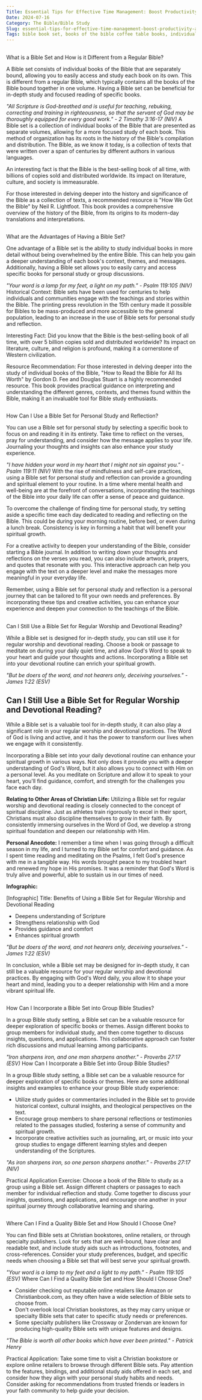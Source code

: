 ```yaml
---
Title: Essential Tips for Effective Time Management: Boost Productivity and Reduce Stress
Date: 2024-07-16
Category: The Bible/Bible Study
Slug: essential-tips-for-effective-time-management-boost-productivity-and-reduce-stress
Tags: bible book set, books of the bible coffee table books, individual books of the bible set, separate books of the bible, books of the bible individually bound, bible in separate books, bible individual books, individual books of the bible, bible in individual books, bible set
---
```

##
What is a Bible Set and How is it Different from a Regular Bible?

A Bible set consists of individual books of the Bible that are separately bound, allowing you to easily access and study each book on its own. This is different from a regular Bible, which typically contains all the books of the Bible bound together in one volume. Having a Bible set can be beneficial for in-depth study and focused reading of specific books.

*"All Scripture is God-breathed and is useful for teaching, rebuking, correcting and training in righteousness, so that the servant of God may be thoroughly equipped for every good work." - 2 Timothy 3:16-17 (NIV)*
A Bible set is a collection of individual books of the Bible that are presented as separate volumes, allowing for a more focused study of each book. This method of organization has its roots in the history of the Bible's compilation and distribution. The Bible, as we know it today, is a collection of texts that were written over a span of centuries by different authors in various languages. 

An interesting fact is that the Bible is the best-selling book of all time, with billions of copies sold and distributed worldwide. Its impact on literature, culture, and society is immeasurable.

For those interested in delving deeper into the history and significance of the Bible as a collection of texts, a recommended resource is "How We Got the Bible" by Neil R. Lightfoot. This book provides a comprehensive overview of the history of the Bible, from its origins to its modern-day translations and interpretations.


##
What are the Advantages of Having a Bible Set?

One advantage of a Bible set is the ability to study individual books in more detail without being overwhelmed by the entire Bible. This can help you gain a deeper understanding of each book's context, themes, and messages. Additionally, having a Bible set allows you to easily carry and access specific books for personal study or group discussions.

*"Your word is a lamp for my feet, a light on my path." - Psalm 119:105 (NIV)*
Historical Context:
Bible sets have been used for centuries to help individuals and communities engage with the teachings and stories within the Bible. The printing press revolution in the 15th century made it possible for Bibles to be mass-produced and more accessible to the general population, leading to an increase in the use of Bible sets for personal study and reflection.

Interesting Fact:
Did you know that the Bible is the best-selling book of all time, with over 5 billion copies sold and distributed worldwide? Its impact on literature, culture, and religion is profound, making it a cornerstone of Western civilization.

Resource Recommendation:
For those interested in delving deeper into the study of individual books of the Bible, "How to Read the Bible for All Its Worth" by Gordon D. Fee and Douglas Stuart is a highly recommended resource. This book provides practical guidance on interpreting and understanding the different genres, contexts, and themes found within the Bible, making it an invaluable tool for Bible study enthusiasts.


##
How Can I Use a Bible Set for Personal Study and Reflection?

You can use a Bible set for personal study by selecting a specific book to focus on and reading it in its entirety. Take time to reflect on the verses, pray for understanding, and consider how the message applies to your life. Journaling your thoughts and insights can also enhance your study experience.

*"I have hidden your word in my heart that I might not sin against you." - Psalm 119:11 (NIV)*
With the rise of mindfulness and self-care practices, using a Bible set for personal study and reflection can provide a grounding and spiritual element to your routine. In a time where mental health and well-being are at the forefront of conversations, incorporating the teachings of the Bible into your daily life can offer a sense of peace and guidance.

To overcome the challenge of finding time for personal study, try setting aside a specific time each day dedicated to reading and reflecting on the Bible. This could be during your morning routine, before bed, or even during a lunch break. Consistency is key in forming a habit that will benefit your spiritual growth.

For a creative activity to deepen your understanding of the Bible, consider starting a Bible journal. In addition to writing down your thoughts and reflections on the verses you read, you can also include artwork, prayers, and quotes that resonate with you. This interactive approach can help you engage with the text on a deeper level and make the messages more meaningful in your everyday life.

Remember, using a Bible set for personal study and reflection is a personal journey that can be tailored to fit your own needs and preferences. By incorporating these tips and creative activities, you can enhance your experience and deepen your connection to the teachings of the Bible.


##
Can I Still Use a Bible Set for Regular Worship and Devotional Reading?

While a Bible set is designed for in-depth study, you can still use it for regular worship and devotional reading. Choose a book or passage to meditate on during your daily quiet time, and allow God's Word to speak to your heart and guide your thoughts and actions. Incorporating a Bible set into your devotional routine can enrich your spiritual growth.

*"But be doers of the word, and not hearers only, deceiving yourselves." - James 1:22 (ESV)*
## Can I Still Use a Bible Set for Regular Worship and Devotional Reading?

While a Bible set is a valuable tool for in-depth study, it can also play a significant role in your regular worship and devotional practices. The Word of God is living and active, and it has the power to transform our lives when we engage with it consistently.

Incorporating a Bible set into your daily devotional routine can enhance your spiritual growth in various ways. Not only does it provide you with a deeper understanding of God's Word, but it also allows you to connect with Him on a personal level. As you meditate on Scripture and allow it to speak to your heart, you'll find guidance, comfort, and strength for the challenges you face each day.

**Relating to Other Areas of Christian Life:** Utilizing a Bible set for regular worship and devotional reading is closely connected to the concept of spiritual discipline. Just as athletes train rigorously to excel in their sport, Christians must also discipline themselves to grow in their faith. By consistently immersing ourselves in the Word of God, we develop a strong spiritual foundation and deepen our relationship with Him.

**Personal Anecdote:** I remember a time when I was going through a difficult season in my life, and I turned to my Bible set for comfort and guidance. As I spent time reading and meditating on the Psalms, I felt God's presence with me in a tangible way. His words brought peace to my troubled heart and renewed my hope in His promises. It was a reminder that God's Word is truly alive and powerful, able to sustain us in our times of need.

**Infographic:**

[Infographic]
Title: Benefits of Using a Bible Set for Regular Worship and Devotional Reading

- Deepens understanding of Scripture
- Strengthens relationship with God
- Provides guidance and comfort
- Enhances spiritual growth

*"But be doers of the word, and not hearers only, deceiving yourselves." - James 1:22 (ESV)*

In conclusion, while a Bible set may be designed for in-depth study, it can still be a valuable resource for your regular worship and devotional practices. By engaging with God's Word daily, you allow it to shape your heart and mind, leading you to a deeper relationship with Him and a more vibrant spiritual life.


##
How Can I Incorporate a Bible Set into Group Bible Studies?

In a group Bible study setting, a Bible set can be a valuable resource for deeper exploration of specific books or themes. Assign different books to group members for individual study, and then come together to discuss insights, questions, and applications. This collaborative approach can foster rich discussions and mutual learning among participants.

*"Iron sharpens iron, and one man sharpens another." - Proverbs 27:17 (ESV)*
How Can I Incorporate a Bible Set into Group Bible Studies?

In a group Bible study setting, a Bible set can be a valuable resource for deeper exploration of specific books or themes. Here are some additional insights and examples to enhance your group Bible study experience:

- Utilize study guides or commentaries included in the Bible set to provide historical context, cultural insights, and theological perspectives on the text.
- Encourage group members to share personal reflections or testimonies related to the passages studied, fostering a sense of community and spiritual growth.
- Incorporate creative activities such as journaling, art, or music into your group studies to engage different learning styles and deepen understanding of the Scriptures.

*"As iron sharpens iron, so one person sharpens another." - Proverbs 27:17 (NIV)*

Practical Application Exercise:
Choose a book of the Bible to study as a group using a Bible set. Assign different chapters or passages to each member for individual reflection and study. Come together to discuss your insights, questions, and applications, and encourage one another in your spiritual journey through collaborative learning and sharing.


##
Where Can I Find a Quality Bible Set and How Should I Choose One?

You can find Bible sets at Christian bookstores, online retailers, or through specialty publishers. Look for sets that are well-bound, have clear and readable text, and include study aids such as introductions, footnotes, and cross-references. Consider your study preferences, budget, and specific needs when choosing a Bible set that will best serve your spiritual growth.

*"Your word is a lamp to my feet and a light to my path." - Psalm 119:105 (ESV)*
Where Can I Find a Quality Bible Set and How Should I Choose One?

- Consider checking out reputable online retailers like Amazon or Christianbook.com, as they often have a wide selection of Bible sets to choose from.
- Don't overlook local Christian bookstores, as they may carry unique or specialty Bible sets that cater to specific study needs or preferences.
- Some specialty publishers like Crossway or Zondervan are known for producing high-quality Bible sets with unique features and designs.

*"The Bible is worth all other books which have ever been printed." - Patrick Henry*

Practical Application: Take some time to visit a Christian bookstore or explore online retailers to browse through different Bible sets. Pay attention to the features, bindings, and additional study aids offered in each set, and consider how they align with your personal study habits and needs. Consider asking for recommendations from trusted friends or leaders in your faith community to help guide your decision.
